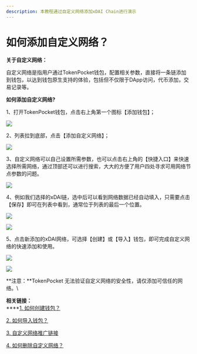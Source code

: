```yaml
---
description: 本教程通过自定义网络添加xDAI Chain进行演示
---
```


# 如何添加自定义网络？

**关于自定义网络：**

自定义网络是指用户通过TokenPocket钱包，配置相关参数，直接将一条链添加到钱包，以达到钱包原生支持的体验，包括但不仅限于DApp访问，代币添加，交易记录等。



**如何添加自定义网络?**

1、打开TokenPocket钱包，点击右上角第一个图标【添加钱包】；

![](../../.gitbook/assets/xdai01.png)

2、列表拉到底部，点击【添加自定义网络】；

![](../../.gitbook/assets/xdai02.jpg)

3、自定义网络可以自己设置所需参数，也可以点击右上角的【快捷入口】来快速选择所需网络，通过顶部还可以进行搜索，大大的方便了用户四处寻求可用网络节点参数的问题。

![](../../.gitbook/assets/xdai1.jpg)

4、例如我们选择的xDAI链，选中后可以看到网络数据已经自动填入，只需要点击【保存】即可在列表中看到，通常位于列表的最后一个位置。

![](../../.gitbook/assets/xdai2.jpg)

![](<../../.gitbook/assets/xdai3 (1).jpg>)

5、点击新添加的xDAI网络，可选择【创建】或【导入】钱包，即可完成自定义网络的快速添加和使用。

![](../../.gitbook/assets/xdai4.jpg)

![](../../.gitbook/assets/xdai5.jpg)

**注意：**TokenPocket 无法验证自定义网络的安全性，请仅添加可信任的网络。\


**相关链接：**\
****[1. 如何创建钱包？](https://tphelp.gitbook.io/cn/wallet-management/create-wallet)

[2. 如何导入钱包？](https://tphelp.gitbook.io/cn/wallet-management/import-wallet)

[3. 自定义网络推广链接](https://tphelp.gitbook.io/cn/wallet-operation/customize-network-add-link)

[4. 如何删除自定义网络？](https://tphelp.gitbook.io/cn/wallet-operation/ru-he-shan-chu-zi-ding-yi-wang-luo)
